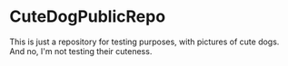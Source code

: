 # CuteDogPublicRepo
This is just a repository for testing purposes, with pictures of cute dogs. And no, I'm not testing their cuteness. 
